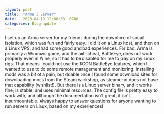 ```yaml
---
layout: post
title:  "Arma 3 Server"
date:   2020-04-19 12:00:33 -0700
categories: Blog update 
---
```


I set up an Arma server for my friends during the downtime of socail isolation, which was fun and fairly easy. I did it on a Linux host, and then on a Linux VPS, and had some good and bad experiences. For bad, Arma is primarily a Windows game, and the anti-cheat, BattleEye, does not work properly even in Wine, so it has to be disabled for me to play on my Linux rigs. That means I could not use the RCON BattleEye features, which I wanted to use to do some remote management and monitoring. Installing mods was a bit of a pain, but doable once I found some download sites for downloading mods from the Steam workshop, as steamcmd does not have that capability (wishlist!). But there is a Linux server binary, and it works fine, is stable, and uses minimal resources. The config file is pretty easy to work with, and although the documentation isn't great, it isn't insurmountable. Always happy to answer questions for anyone wanting to run servers on Linux, based on my experiences!

